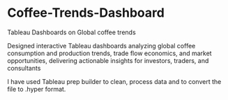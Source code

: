 # Coffee-Trends-Dashboard
Tableau Dashboards on Global coffee trends

Designed interactive Tableau dashboards analyzing global coffee consumption and production trends, trade flow economics, and market opportunities, delivering actionable insights for investors, traders, and consultants

I have used Tableau prep builder to clean, process data and to convert the file to .hyper format.

